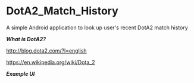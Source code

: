 # DotA2_Match_History

A simple Android application to look up user's recent DotA2 match history

***What is DotA2?***

http://blog.dota2.com/?l=english

https://en.wikipedia.org/wiki/Dota_2

***Example UI***


